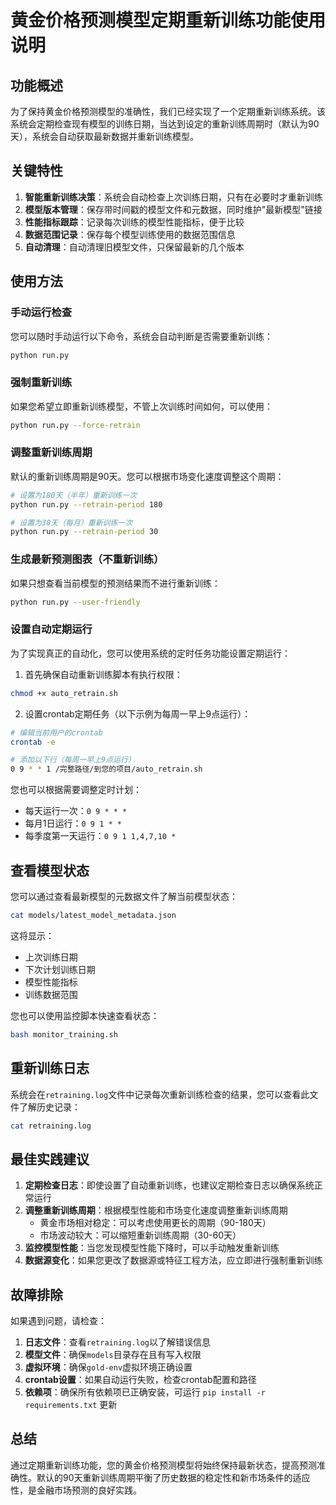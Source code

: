 # 黄金价格预测模型定期重新训练功能使用说明

## 功能概述

为了保持黄金价格预测模型的准确性，我们已经实现了一个定期重新训练系统。该系统会定期检查现有模型的训练日期，当达到设定的重新训练周期时（默认为90天），系统会自动获取最新数据并重新训练模型。

## 关键特性

1. **智能重新训练决策**：系统会自动检查上次训练日期，只有在必要时才重新训练
2. **模型版本管理**：保存带时间戳的模型文件和元数据，同时维护"最新模型"链接
3. **性能指标跟踪**：记录每次训练的模型性能指标，便于比较
4. **数据范围记录**：保存每个模型训练使用的数据范围信息
5. **自动清理**：自动清理旧模型文件，只保留最新的几个版本

## 使用方法

### 手动运行检查

您可以随时手动运行以下命令，系统会自动判断是否需要重新训练：

```bash
python run.py
```

### 强制重新训练

如果您希望立即重新训练模型，不管上次训练时间如何，可以使用：

```bash
python run.py --force-retrain
```

### 调整重新训练周期

默认的重新训练周期是90天。您可以根据市场变化速度调整这个周期：

```bash
# 设置为180天（半年）重新训练一次
python run.py --retrain-period 180

# 设置为30天（每月）重新训练一次
python run.py --retrain-period 30
```

### 生成最新预测图表（不重新训练）

如果只想查看当前模型的预测结果而不进行重新训练：

```bash
python run.py --user-friendly
```

### 设置自动定期运行

为了实现真正的自动化，您可以使用系统的定时任务功能设置定期运行：

1. 首先确保自动重新训练脚本有执行权限：

```bash
chmod +x auto_retrain.sh
```

2. 设置crontab定期任务（以下示例为每周一早上9点运行）：

```bash
# 编辑当前用户的crontab
crontab -e

# 添加以下行（每周一早上9点运行）
0 9 * * 1 /完整路径/到您的项目/auto_retrain.sh
```

您也可以根据需要调整定时计划：

- 每天运行一次：`0 9 * * *`
- 每月1日运行：`0 9 1 * *`
- 每季度第一天运行：`0 9 1 1,4,7,10 *`

## 查看模型状态

您可以通过查看最新模型的元数据文件了解当前模型状态：

```bash
cat models/latest_model_metadata.json
```

这将显示：
- 上次训练日期
- 下次计划训练日期
- 模型性能指标
- 训练数据范围

您也可以使用监控脚本快速查看状态：

```bash
bash monitor_training.sh
```

## 重新训练日志

系统会在`retraining.log`文件中记录每次重新训练检查的结果，您可以查看此文件了解历史记录：

```bash
cat retraining.log
```

## 最佳实践建议

1. **定期检查日志**：即使设置了自动重新训练，也建议定期检查日志以确保系统正常运行
2. **调整重新训练周期**：根据模型性能和市场变化速度调整重新训练周期
   - 黄金市场相对稳定：可以考虑使用更长的周期（90-180天）
   - 市场波动较大：可以缩短重新训练周期（30-60天）
3. **监控模型性能**：当您发现模型性能下降时，可以手动触发重新训练
4. **数据源变化**：如果您更改了数据源或特征工程方法，应立即进行强制重新训练

## 故障排除

如果遇到问题，请检查：

1. **日志文件**：查看`retraining.log`以了解错误信息
2. **模型文件**：确保`models`目录存在且有写入权限
3. **虚拟环境**：确保`gold-env`虚拟环境正确设置
4. **crontab设置**：如果自动运行失败，检查crontab配置和路径
5. **依赖项**：确保所有依赖项已正确安装，可运行 `pip install -r requirements.txt` 更新

## 总结

通过定期重新训练功能，您的黄金价格预测模型将始终保持最新状态，提高预测准确性。默认的90天重新训练周期平衡了历史数据的稳定性和新市场条件的适应性，是金融市场预测的良好实践。 